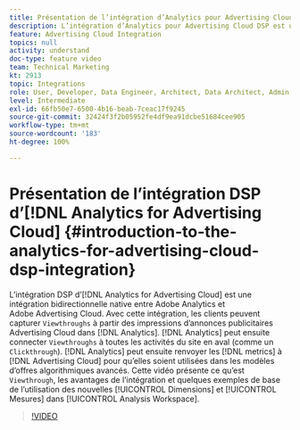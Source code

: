 ```yaml
---
title: Présentation de l’intégration d’Analytics pour Advertising Cloud DSP
description: L’intégration d’Analytics pour Advertising Cloud DSP est une intégration bidirectionnelle native entre Adobe Analytics et Adobe Advertising Cloud. Avec cette intégration, les clients peuvent capturer Viewthroughs à partir des impressions d’annonces publicitaires Advertising Cloud dans Analytics. Analytics peut ensuite connecter Viewthroughs à toutes les activités du site en aval (comme un Clickthrough). Analytics peut ensuite renvoyer les mesures à Advertising Cloud pour qu’elles soient utilisées dans les modèles d’offres algorithmiques avancés. Cette vidéo présente ce qu’est Viewthrough, les avantages de l’intégration et quelques exemples de base de l’utilisation des nouvelles Dimensions et Mesures dans Analysis Workspace.
feature: Advertising Cloud Integration
topics: null
activity: understand
doc-type: feature video
team: Technical Marketing
kt: 2913
topic: Integrations
role: User, Developer, Data Engineer, Architect, Data Architect, Admin, Leader
level: Intermediate
exl-id: 66fb50e7-6500-4b16-beab-7ceac17f9245
source-git-commit: 32424f3f2b05952fe4df9ea91dcbe51684cee905
workflow-type: tm+mt
source-wordcount: '183'
ht-degree: 100%

---
```


# Présentation de l’intégration DSP d’[!DNL Analytics for Advertising Cloud] {#introduction-to-the-analytics-for-advertising-cloud-dsp-integration}

L’intégration DSP d’[!DNL Analytics for Advertising Cloud] est une intégration bidirectionnelle native entre Adobe Analytics et Adobe Advertising Cloud. Avec cette intégration, les clients peuvent capturer `Viewthroughs` à partir des impressions d’annonces publicitaires Advertising Cloud dans [!DNL Analytics]. [!DNL Analytics] peut ensuite connecter `Viewthroughs` à toutes les activités du site en aval (comme un `Clickthrough`). [!DNL Analytics] peut ensuite renvoyer les [!DNL metrics] à [!DNL Advertising Cloud] pour qu’elles soient utilisées dans les modèles d’offres algorithmiques avancés. Cette vidéo présente ce qu’est `Viewthrough`, les avantages de l’intégration et quelques exemples de base de l’utilisation des nouvelles [!UICONTROL Dimensions] et [!UICONTROL Mesures] dans [!UICONTROL Analysis Workspace].

>[!VIDEO](https://video.tv.adobe.com/v/27237/?quality=9)

